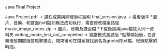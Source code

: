 Java Final Project

Java Project.pdf -> 課程成果與開發過程說明
final_version.java -> 最後版本
  *圖片、音樂、和譜面(txt檔)如無法成功執行，需要修改檔案路徑
music_image_notes.zip -> 圖片、音樂及譜面檔
  *下載後請與java檔放入同一資料夾
writing_mode_test_not_completed -> 寫譜模式測試版
  *點擊開始後，在音樂撥放期間隨意點擊畫面，結束後可在檔案裡找到名為gnote的txt檔，紀錄點擊的時間。
